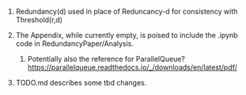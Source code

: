 1. Redundancy(d) used in place of Reduncancy-d
for consistency with Threshold(r,d)
   
2. The Appendix, while currently empty, is poised to include
the .ipynb code in RedundancyPaper/Analysis.
   1. Potentially also the reference for ParallelQueue? 
    https://parallelqueue.readthedocs.io/_/downloads/en/latest/pdf/
      
3. TODO.md describes some tbd changes.


